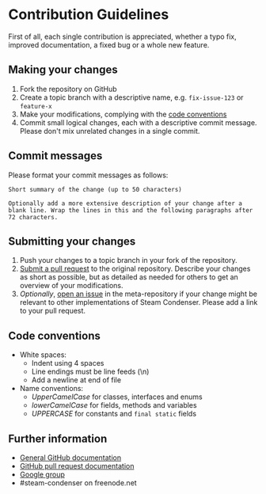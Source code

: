 Contribution Guidelines
=======================

First of all, each single contribution is appreciated, whether a typo fix,
improved documentation, a fixed bug or a whole new feature.

## Making your changes

 1. Fork the repository on GitHub
 2. Create a topic branch with a descriptive name, e.g. `fix-issue-123` or
    `feature-x`
 3. Make your modifications, complying with the
    [code conventions](#code-conventions)
 4. Commit small logical changes, each with a descriptive commit message. Please
    don't mix unrelated changes in a single commit.

## Commit messages

Please format your commit messages as follows:

    Short summary of the change (up to 50 characters)

    Optionally add a more extensive description of your change after a
    blank line. Wrap the lines in this and the following paragraphs after
    72 characters.

## Submitting your changes

 1. Push your changes to a topic branch in your fork of the repository.
 2. [Submit a pull request][pr] to the original repository.
    Describe your changes as short as possible, but as detailed as needed for
    others to get an overview of your modifications.
 3. *Optionally*, [open an issue][issue] in the meta-repository if your change
    might be relevant to other implementations of Steam Condenser. Please add a
    link to your pull request.

## Code conventions

 * White spaces:
   * Indent using 4 spaces
   * Line endings must be line feeds (\n)
   * Add a newline at end of file
 * Name conventions:
   * *UpperCamelCase* for classes, interfaces and enums
   * *lowerCamelCase* for fields, methods and variables
   * *UPPERCASE* for constants and `final static` fields

## Further information

 * [General GitHub documentation][gh-help]
 * [GitHub pull request documentation][gh-pr]
 * [Google group][mail]
 * \#steam-condenser on freenode.net

 [gh-help]: https://help.github.com
 [gh-pr]:   https://help.github.com/send-pull-requests
 [issue]:   https://github.com/koraktor/steam-condenser/issues/new
 [mail]:    https://groups.google.com/group/steam-condenser
 [pr]:      https://github.com/koraktor/steam-condenser-java/pull/new
